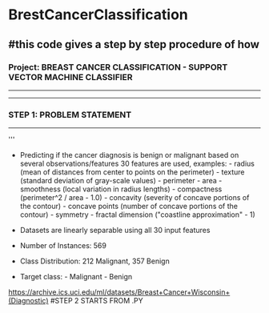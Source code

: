 # BrestCancerClassification

#this code gives a step by step procedure of how 
---------------------------------------------------------------------------------
### Project: BREAST CANCER CLASSIFICATION - SUPPORT VECTOR MACHINE CLASSIFIER ###
---------------------------------------------------------------------------------
---------------------------------
### STEP 1: PROBLEM STATEMENT ###
---------------------------------
'''
- Predicting if the cancer diagnosis is benign or malignant based on several observations/features 
          30 features are used, examples:
        - radius (mean of distances from center to points on the perimeter)
        - texture (standard deviation of gray-scale values)
        - perimeter
        - area
        - smoothness (local variation in radius lengths)
        - compactness (perimeter^2 / area - 1.0)
        - concavity (severity of concave portions of the contour)
        - concave points (number of concave portions of the contour)
        - symmetry 
        - fractal dimension ("coastline approximation" - 1)

- Datasets are linearly separable using all 30 input features
- Number of Instances: 569
- Class Distribution: 212 Malignant, 357 Benign
- Target class:
         - Malignant
         - Benign

https://archive.ics.uci.edu/ml/datasets/Breast+Cancer+Wisconsin+(Diagnostic)
 #STEP 2 STARTS FROM .PY
